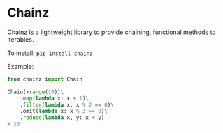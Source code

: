 Chainz
======

Chainz is a lightweight library to provide chaining, functional methods to
iterables.

To install: `pip install chainz`

Example:
```python
from chainz import Chain

Chain(xrange(10))\
    .map(lambda x: x + 1)\
    .filter(lambda x: x % 2 == 0)\
    .omit(lambda x: x % 3 == 0)\
    .reduce(lambda x, y: x + y)
# 30
```
